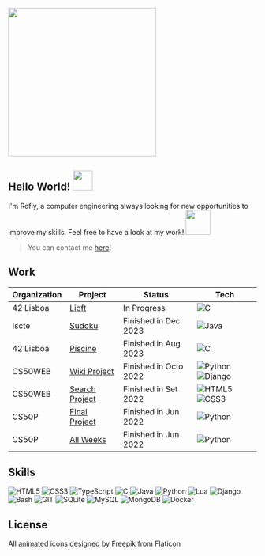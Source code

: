 <a href="#"><img src="https://github.com/rrofly/rrofly/blob/main/src/miles%20morales.gif" align="center" width="300" heigth="300"/></a>

## Hello World! <a href="#"><img src="https://github.com/rrofly/rrofly/blob/main/src/wave.gif" width="40" heigth="40"/></a>
I'm Rofly, a computer engineering always looking for new opportunities to improve my skills. Feel free to have a look at my work! 
<a href="#"><img src="https://github.com/rrofly/rrofly/blob/main/src/down-arrow-unscreen.gif" width="50" heigth="50"/></a>

> You can contact me [here](https://www.linkedin.com/in/rofly/)!

## Work
Organization | Project  | Status | Tech
------------- | ------------- | ------------- | -------------
42 Lisboa | [Libft](https://github.com/rrofly/42-libft)  | In Progress | ![C](https://img.shields.io/badge/C-00599C?style=for-the-badge&logo=c&logoColor=white)
Iscte | [Sudoku](https://github.com/rrofly/iscte-sudoku)  | Finished in Dec 2023 | ![Java](https://img.shields.io/badge/Java-ED8B00?style=for-the-badge&logo=openjdk&logoColor=white)
42 Lisboa | [Piscine](https://github.com/rrofly/42-piscine) | Finished in Aug 2023 | ![C](https://img.shields.io/badge/C-00599C?style=for-the-badge&logo=c&logoColor=white)
CS50WEB | [Wiki Project](https://github.com/rrofly/cs50s-wiki) | Finished in Octo 2022 | ![Python](https://img.shields.io/badge/Python-14354C?style=for-the-badge&logo=python&logoColor=white) ![Django](https://img.shields.io/badge/Django-092E20?style=for-the-badge&logo=django&logoColor=white)
CS50WEB | [Search Project](https://github.com/rrofly/cs50s-search) | Finished in Set 2022 | ![HTML5](https://img.shields.io/badge/html5-%23E34F26.svg?style=for-the-badge&logo=html5&logoColor=white) ![CSS3](https://img.shields.io/badge/css3-%231572B6.svg?style=for-the-badge&logo=css3&logoColor=white)
CS50P | [Final Project](https://github.com/rrofly/cs50p-tverbs) | Finished in Jun 2022 | ![Python](https://img.shields.io/badge/Python-14354C?style=for-the-badge&logo=python&logoColor=white)
CS50P | [All Weeks](https://github.com/rrofly/cs50p-prblms) | Finished in Jun 2022 | ![Python](https://img.shields.io/badge/Python-14354C?style=for-the-badge&logo=python&logoColor=white)

## Skills
![HTML5](https://img.shields.io/badge/html5-%23E34F26.svg?style=for-the-badge&logo=html5&logoColor=white)
![CSS3](https://img.shields.io/badge/css3-%231572B6.svg?style=for-the-badge&logo=css3&logoColor=white)
![TypeScript](https://img.shields.io/badge/typescript-%23007ACC.svg?style=for-the-badge&logo=typescript&logoColor=white)
![C](https://img.shields.io/badge/C-00599C?style=for-the-badge&logo=c&logoColor=white)
![Java](https://img.shields.io/badge/Java-ED8B00?style=for-the-badge&logo=openjdk&logoColor=white)
![Python](https://img.shields.io/badge/Python-14354C?style=for-the-badge&logo=python&logoColor=white)
![Lua](https://img.shields.io/badge/Lua-2C2D72?style=for-the-badge&logo=lua&logoColor=white)
![Django](https://img.shields.io/badge/Django-092E20?style=for-the-badge&logo=django&logoColor=white)
![Bash](https://img.shields.io/badge/GNU%20Bash-4EAA25?style=for-the-badge&logo=GNU%20Bash&logoColor=white)
![GIT](https://img.shields.io/badge/GIT-E44C30?style=for-the-badge&logo=git&logoColor=white)
![SQLite](https://img.shields.io/badge/SQLite-07405E?style=for-the-badge&logo=sqlite&logoColor=white)
![MySQL](https://img.shields.io/badge/MySQL-00000F?style=for-the-badge&logo=mysql&logoColor=white)
![MongoDB](https://img.shields.io/badge/MongoDB-4EA94B?style=for-the-badge&logo=mongodb&logoColor=white)
![Docker](https://img.shields.io/badge/docker-%230db7ed.svg?style=for-the-badge&logo=docker&logoColor=white)


## License
All animated icons designed by Freepik from Flaticon
